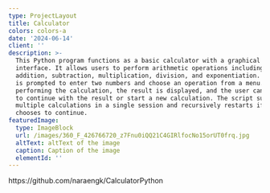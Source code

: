 ```yaml
---
type: ProjectLayout
title: Calculator
colors: colors-a
date: '2024-06-14'
client: ''
description: >-
  This Python program functions as a basic calculator with a graphical ASCII
  interface. It allows users to perform arithmetic operations including
  addition, subtraction, multiplication, division, and exponentiation. The user
  is prompted to enter two numbers and choose an operation from a menu. After
  performing the calculation, the result is displayed, and the user can choose
  to continue with the result or start a new calculation. The script supports
  multiple calculations in a single session and recursively restarts if the user
  chooses to continue.
featuredImage:
  type: ImageBlock
  url: /images/360_F_426766720_z7Fnu0iQQ21C4GIRlfocNo15orUT0frq.jpg
  altText: altText of the image
  caption: Caption of the image
  elementId: ''
---
```

https\://github.com/naraengk/CalculatorPython
